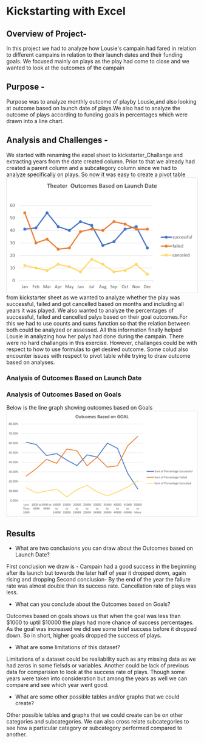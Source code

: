 # Kickstarting with Excel

## Overview of Project- 

In this project we had to analyze how Lousie's campain had fared in relation to different campains
                          in relation to their launch dates and their funding goals. We focused mainly on plays as the play 
                        had come to close and we wanted to look at the outcomes of the campain

## Purpose -  

Purpose was to analyze monthly outcome of playby Lousie,and also looking at outcome based on launch date of plays.We also had to analyze the outcome of plays according to funding goals in percentages which were drawn into a line chart.            

## Analysis and Challenges - 
We started with renaming the excel sheet to kickstarter_Challange and extracting years from the date created column. Prior to that we already had created a parent column and a subcategory column since
we had to analyze specifically on plays. So now it was easy to create a pivot table 
                            ![Theater Outcomes by Launch date](Resources\vs_Launch.png)
                             from kickstarter
                            sheet as we wanted to analyze whether the play was successful, failed and got cancelled based on months and including all 
                           years it was played. 
                           We also wanted to analyze the percentages of successful, failed and cancelled palys based on their goal outcomes.For this we had to 
                           use counts and sums function so that the relation between both could be analyzed or assessed. All this information finally helped 
                           Lousie in analyzing how her palys had done during the campain.
                           There were no hard challanges in this exercise. However, challanges could be with respect to how to use formulas to get desired outcome.
                           Some colud also encounter issues with respect to pivot table while trying to draw outcome based on analyses.

### Analysis of Outcomes Based on Launch Date

### Analysis of Outcomes Based on Goals
Below is the line graph showing outcomes based on Goals
![Outcomes Based on Goal](Resources\Outcomes_vs_Goals.png)



## Results

- What are two conclusions you can draw about the Outcomes based on Launch Date?

First conclusion we draw is - Campain had a good success in the beginning after its launch but towards the later half of year it dropped down, again rising and dropping
    Second conclusion- By the end of the year the faliure rate was almost double than its success rate. Cancellation rate of plays was less.                                     
- What can you conclude about the Outcomes based on Goals?

 Outcomes based on goals shows us that when the goal was less than $1000 to uptil $10000 the plays had  more chance of success percentages. As the goal
       was increased we did see some brief success before it dropped down. So in short, higher goals dropped the success of plays.  
- What are some limitations of this dataset?
  
Limitations of a dataset could be realiability such as any missing data as we had zeros in some fielsds or variables. Another could be lack of previous data
         for comparision to look at the success rate of plays. Though some years were taken into consideration but among the years as well we can compare and see which year
         went good.
- What are some other possible tables and/or graphs that we could create?
  
Other possible tables and graphs that we could create can be on other categories and subcategories. We can also cross relate subcategories to see how a particular category or 
          subcategory performed compared to another. 